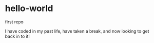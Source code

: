 # hello-world
first repo

I have coded in my past life, have taken a break, and now looking to get back in to it!
